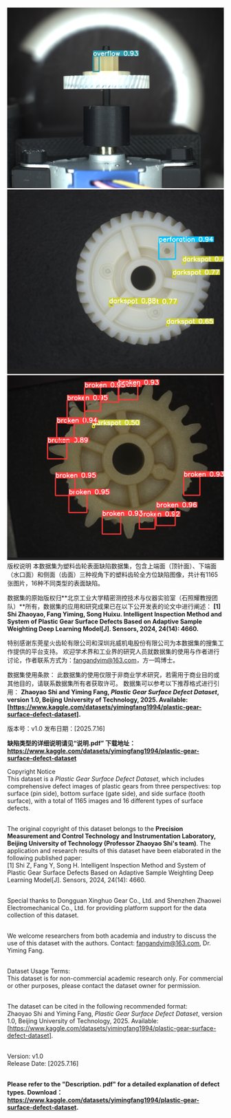 ![image](https://github.com/fangandyim/Plastic-Gear-Surface-Defect-Dataset/blob/main/sample1.png)
![image](https://github.com/fangandyim/Plastic-Gear-Surface-Defect-Dataset/blob/main/sample2.png)
![image](https://github.com/fangandyim/Plastic-Gear-Surface-Defect-Dataset/blob/main/sample3.png)
版权说明
  本数据集为塑料齿轮表面缺陷数据集，包含上端面（顶针面）、下端面（水口面）和侧面（齿面）三种视角下的塑料齿轮全方位缺陷图像，共计有1165张图片，16种不同类型的表面缺陷。
  
  数据集的原始版权归**北京工业大学精密测控技术与仪器实验室（石照耀教授团队）**所有，数据集的应用和研究成果已在以下公开发表的论文中进行阐述：
  **[1] Shi Zhaoyao, Fang Yiming, Song Huixu. Intelligent Inspection Method and System of Plastic Gear Surface Defects Based on Adaptive Sample Weighting Deep Learning Model[J]. Sensors, 2024, 24(14): 4660.**
  
  特别感谢东莞星火齿轮有限公司和深圳兆威机电股份有限公司为本数据集的搜集工作提供的平台支持。
  欢迎学术界和工业界的研究人员就数据集的使用与作者进行讨论，作者联系方式为：fangandyim@163.com，方一鸣博士。

数据集使用条款：
  此数据集的使用仅限于非商业学术研究，若需用于商业目的或其他目的，请联系数据集所有者获取许可。
  数据集可以参考以下推荐格式进行引用：
  **Zhaoyao Shi and Yiming Fang, *Plastic Gear Surface Defect Dataset*, version 1.0, Beijing University of Technology, 2025. Available: [https://www.kaggle.com/datasets/yimingfang1994/plastic-gear-surface-defect-dataset].**
  
  版本号：v1.0
  发布日期：[2025.7.16]

**缺陷类型的详细说明请见“说明.pdf”
下载地址：https://www.kaggle.com/datasets/yimingfang1994/plastic-gear-surface-defect-dataset**

Copyright Notice
<br>This dataset is a *Plastic Gear Surface Defect Dataset*, which includes comprehensive defect images of plastic gears from three perspectives: top surface (pin side), bottom surface (gate side), and side surface (tooth surface), with a total of 1165 images and 16 different types of surface defects.

<br>The original copyright of this dataset belongs to the **Precision Measurement and Control Technology and Instrumentation Laboratory, Beijing University of Technology (Professor Zhaoyao Shi's team)**. The application and research results of this dataset have been elaborated in the following published paper:
<br>[1] Shi Z, Fang Y, Song H. Intelligent Inspection Method and System of Plastic Gear Surface Defects Based on Adaptive Sample Weighting Deep Learning Model[J]. Sensors, 2024, 24(14): 4660.

<br>Special thanks to Dongguan Xinghuo Gear Co., Ltd. and Shenzhen Zhaowei Electromechanical Co., Ltd. for providing platform support for the data collection of this dataset.

<br>We welcome researchers from both academia and industry to discuss the use of this dataset with the authors. Contact: fangandyim@163.com, Dr. Yiming Fang.

<br>Dataset Usage Terms:
<br>This dataset is for non-commercial academic research only. For commercial or other purposes, please contact the dataset owner for permission.

<br>The dataset can be cited in the following recommended format:
<br>Zhaoyao Shi and Yiming Fang, *Plastic Gear Surface Defect Dataset*, version 1.0, Beijing University of Technology, 2025. Available: [https://www.kaggle.com/datasets/yimingfang1994/plastic-gear-surface-defect-dataset].

<br>Version: v1.0
<br>Release Date: [2025.7.16]

<br>**Please refer to the "Description. pdf" for a detailed explanation of defect types.
Download：https://www.kaggle.com/datasets/yimingfang1994/plastic-gear-surface-defect-dataset.**
